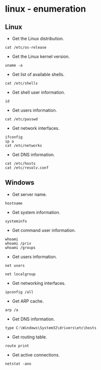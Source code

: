 # linux - enumeration

## Linux

- Get the Linux distribution.

```shell
cat /etc/os-release
```

- Get the Linux kernel version.

```shell
uname -a
```

- Get list of available shells.

```shell
cat /etc/shells
```

- Get shell user information.

```shell
id
```

- Get users information.

```shell
cat /etc/passwd
```

- Get network interfaces.

```shell
ifconfig
ip a 
cat /etc/networks
```

- Get DNS information.

```shell
cat /etc/hosts
cat /etc/resolv.conf
```

## Windows

- Get server name.

```shell
hostname
```

- Get system information.

```shell
systeminfo
```

- Get command user information.

```shell
whoami
whoami /priv
whoami /groups
```

- Get users information.

```shell
net users
```

```shell
net localgroup
```

- Get networking interfaces.

```shell
ipconfig /all
```

- Get ARP cache.

```shell
arp /a
```

- Get DNS information.

```shell
type C:\Windows\System32\drivers\etc\hosts
```

- Get routing table.

```shell
route print
```

- Get active connections.

```shell
netstat -ano
```
